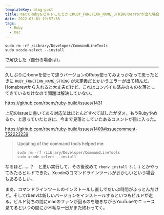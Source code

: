 ```yaml
---
templateKey: blog-post
title: macでRubyをビルドしたときにRUBY_FUNCTION_NAME_STRINGのerrorが出た場合
date: 2022-03-01 19:57:38
tags:
  - Ruby
  - mac
---
```


```
sudo rm -rf /Library/Developer/CommandLineTools
sudo xcode-select --install
```
で解決した（自分の場合は）。

---

久しぶりにrbenvを使って違うバージョンのRuby使ってみよっかなって思ったときに `RUBY_FUNCTION_NAME_STRING` が未定義だとかいうエラーが出て積んだ。Homebrewから入れると大丈夫だけど、これはコンパイル済みのものを落としてきているだけなので問題は解決していない。

https://github.com/rbenv/ruby-build/issues/1431

上記のissueに書いてある対応法はほとんどすべて試したがダメ。もうRubyやめるか、と思っていたときに、今まで見落としていたあるコメントが目に入った。

https://github.com/rbenv/ruby-build/issues/1409#issuecomment-752223239
> Updating of the command tools helped me:
>
> ```
> sudo rm -rf /Library/Developer/CommandLineTools
> sudo xcode-select --install
> ```

なるほど……？　と思い実行して、その後改めて `rbenv install 3.1.1` とかやってみたらビルドできた。Xcodeのコマンドラインツールがおかしいという場合もあるらしい。

まあ、コマンドラインツールのインストールし直しでだいぶ時間がふっとんだけど。そしてrbenvは新しいバージョンをインストールするといつもビルドが走る。ビルド待ちの間にmacのファンが回るのを聴きながらYouTubeでニュース見てるといつの間にか不毛な一日がまた終わってく。
